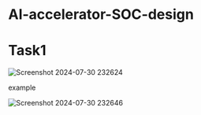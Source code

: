 # AI-accelerator-SOC-design

# Task1
![Screenshot 2024-07-30 232624](https://github.com/user-attachments/assets/3c264422-f05f-44a4-8320-710035296a57)


example

![Screenshot 2024-07-30 232646](https://github.com/user-attachments/assets/6836caed-4314-45bb-a55f-0b5aafe0653a)





